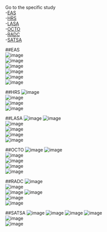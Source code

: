 Go to the specific study   
-[EAS](/reports/physical/fscores_scatter/figure_rmd/README.md#eas)  
-[HRS](/reports/physical/fscores_scatter/figure_rmd/README.md#hrs)  
-[LASA](/reports/physical/fscores_scatter/figure_rmd/README.md#lasa)  
-[OCTO](/reports/physical/fscores_scatter/figure_rmd/README.md#octo)  
-[RADC](/reports/physical/fscores_scatter/figure_rmd/README.md#radc)  
-[SATSA](/reports/physical/fscores_scatter/figure_rmd/README.md#satsa)  


##EAS             
![image](eas_female_aehplus_grip_gait-1.png)  
![image](eas_female_aehplus_grip_pef-1.png)   
![image](eas_female_aehplus_pef_gait-1.png)   
![image](eas_male_aehplus_grip_gait-1.png)    
![image](eas_male_aehplus_grip_pef-1.png)     
![image](eas_male_aehplus_pef_gait-1.png)     

##HRS
![image](hrs_female_aehplus_grip_gait-1.png)  
![image](hrs_female_aehplus_grip_pef-1.png)   
![image](hrs_male_aehplus_grip_gait-1.png)    
![image](hrs_male_aehplus_grip_pef-1.png)     

##LASA
![image](lasa_female_aehplus_gait_grip-1.png) 
![image](lasa_female_aehplus_pek_gait-1.png)  
![image](lasa_female_aehplus_pek_grip-1.png)  
![image](lasa_male_aehplus_gait_grip-1.png)   
![image](lasa_male_aehplus_pek_gait-1.png)    
![image](lasa_male_aehplus_pek_grip-1.png)    

##OCTO
![image](octo_female_aehplus_gait_grip-1.png) 
![image](octo_female_aehplus_pek_gait-1.png)  
![image](octo_female_aehplus_pek_grip-1.png)  
![image](octo_male_aehplus_gait_grip-1.png)   
![image](octo_male_aehplus_pek_gait-1.png)    
![image](octo_male_aehplus_pek_grip-1.png)    

##RADC
![image](radc_female_aehplus_fev_gait-1.png)  
![image](radc_female_aehplus_fev_grip-1.png)  
![image](radc_female_aehplus_gait_grip-1.png) 
![image](radc_male_aehplus_fev_gait-1.png)    
![image](radc_male_aehplus_fev_grip-1.png)    
![image](radc_male_aehplus_gait_grip-1.png)   

##SATSA
![image](satsa_female_aehplus_gait_fev-1.png) 
![image](satsa_female_aehplus_gait_grip-1.png)
![image](satsa_female_aehplus_grip_fev-1.png) 
![image](satsa_male_aehplus_gait_fev-1.png)   
![image](satsa_male_aehplus_gait_grip-1.png)  
![image](satsa_male_aehplus_grip_fev-1.png)  

